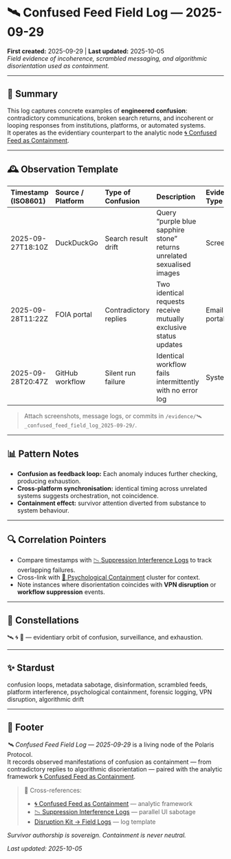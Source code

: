 # 🛰️ Confused Feed Field Log — 2025-09-29  
**First created:** 2025-09-29 | **Last updated:** 2025-10-05  
*Field evidence of incoherence, scrambled messaging, and algorithmic disorientation used as containment.*

---

## 🧾 Summary  

This log captures concrete examples of **engineered confusion**:  
contradictory communications, broken search returns, and incoherent or looping responses from institutions, platforms, or automated systems.  
It operates as the evidentiary counterpart to the analytic node [🌀 Confused Feed as Containment](../Narrative_And_Psych_Ops/🧠_Psychological_Containment/🌀_confused_feed_as_containment.md).  

---

## 🕰 Observation Template  

| Timestamp (ISO8601) | Source / Platform | Type of Confusion | Description | Evidence Type | Notes |
|:--------------------|:------------------|:------------------|:-------------|:---------------|:------|
| 2025-09-27T18:10Z | DuckDuckGo | Search result drift | Query “purple blue sapphire stone” returns unrelated sexualised images | Screenshot | Occurred after VPN disconnection (UK IP). |
| 2025-09-28T11:22Z | FOIA portal | Contradictory replies | Two identical requests receive mutually exclusive status updates | Email / portal | One marked “pending,” other “closed.” |
| 2025-09-28T20:47Z | GitHub workflow | Silent run failure | Identical workflow fails intermittently with no error log | System log | Correlates with wider connection interference. |

> Attach screenshots, message logs, or commits in `/evidence/🛰️_confused_feed_field_log_2025-09-29/`.

---

## 📊 Pattern Notes  

- **Confusion as feedback loop:** Each anomaly induces further checking, producing exhaustion.  
- **Cross-platform synchronisation:** identical timing across unrelated systems suggests orchestration, not coincidence.  
- **Containment effect:** survivor attention diverted from substance to system behaviour.

---

## 🔍 Correlation Pointers  

- Compare timestamps with [📉 Suppression Interference Logs](../../📉_Suppression_Interference_Logs.md) to track overlapping failures.  
- Cross-link with [🧠 Psychological Containment](../Narrative_And_Psych_Ops/🧠_Psychological_Containment/) cluster for context.  
- Note instances where disorientation coincides with **VPN disruption** or **workflow suppression** events.

---

## 🌌 Constellations  

🛰️ 🌀 🧿 — evidentiary orbit of confusion, surveillance, and exhaustion.

---

## ✨ Stardust  

confusion loops, metadata sabotage, disinformation, scrambled feeds, platform interference, psychological containment, forensic logging, VPN disruption, algorithmic drift

---

## 🏮 Footer  

*🛰️ Confused Feed Field Log — 2025-09-29* is a living node of the Polaris Protocol.  
It records observed manifestations of confusion as containment — from contradictory replies to algorithmic disorientation — paired with the analytic framework [🌀 Confused Feed as Containment](../Narrative_And_Psych_Ops/🧠_Psychological_Containment/🌀_confused_feed_as_containment.md).  

> 📡 Cross-references:  
> - [🌀 Confused Feed as Containment](../Narrative_And_Psych_Ops/🧠_Psychological_Containment/🌀_confused_feed_as_containment.md) — analytic framework  
> - [📉 Suppression Interference Logs](../../📉_Suppression_Interference_Logs.md) — parallel UI sabotage  
> - [Disruption Kit → Field Logs](../../Disruption_Kit/Field_Logs/) — log template  

*Survivor authorship is sovereign. Containment is never neutral.*  

_Last updated: 2025-10-05_
